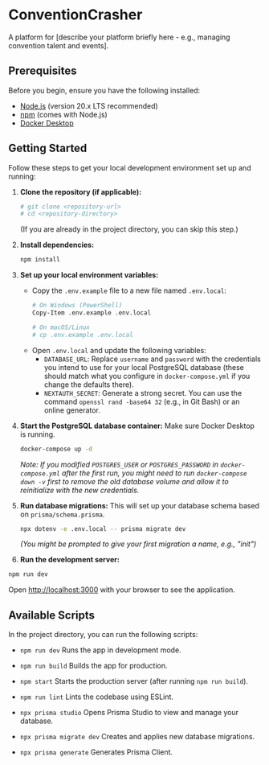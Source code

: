 # ConventionCrasher

A platform for [describe your platform briefly here - e.g., managing convention talent and events].

## Prerequisites

Before you begin, ensure you have the following installed:

- [Node.js](https://nodejs.org/) (version 20.x LTS recommended)
- [npm](https://www.npmjs.com/) (comes with Node.js)
- [Docker Desktop](https://www.docker.com/products/docker-desktop/)

## Getting Started

Follow these steps to get your local development environment set up and running:

1.  **Clone the repository (if applicable):**
    ```bash
    # git clone <repository-url>
    # cd <repository-directory>
    ```
    (If you are already in the project directory, you can skip this step.)

2.  **Install dependencies:**
    ```bash
    npm install
    ```

3.  **Set up your local environment variables:**
    *   Copy the `.env.example` file to a new file named `.env.local`:
        ```bash
        # On Windows (PowerShell)
        Copy-Item .env.example .env.local
        
        # On macOS/Linux
        # cp .env.example .env.local 
        ```
    *   Open `.env.local` and update the following variables:
        *   `DATABASE_URL`: Replace `username` and `password` with the credentials you intend to use for your local PostgreSQL database (these should match what you configure in `docker-compose.yml` if you change the defaults there).
        *   `NEXTAUTH_SECRET`: Generate a strong secret. You can use the command `openssl rand -base64 32` (e.g., in Git Bash) or an online generator.

4.  **Start the PostgreSQL database container:**
    Make sure Docker Desktop is running.
    ```bash
    docker-compose up -d
    ```
    *Note: If you modified `POSTGRES_USER` or `POSTGRES_PASSWORD` in `docker-compose.yml` after the first run, you might need to run `docker-compose down -v` first to remove the old database volume and allow it to reinitialize with the new credentials.*

5.  **Run database migrations:**
    This will set up your database schema based on `prisma/schema.prisma`.
    ```bash
    npx dotenv -e .env.local -- prisma migrate dev
    ```
    *(You might be prompted to give your first migration a name, e.g., "init")*

6.  **Run the development server:**
```bash
npm run dev
```

Open [http://localhost:3000](http://localhost:3000) with your browser to see the application.

## Available Scripts

In the project directory, you can run the following scripts:

-   `npm run dev`
    Runs the app in development mode.

-   `npm run build`
    Builds the app for production.

-   `npm start`
    Starts the production server (after running `npm run build`).

-   `npm run lint`
    Lints the codebase using ESLint.

-   `npx prisma studio`
    Opens Prisma Studio to view and manage your database.

-   `npx prisma migrate dev`
    Creates and applies new database migrations.

-   `npx prisma generate`
    Generates Prisma Client.
